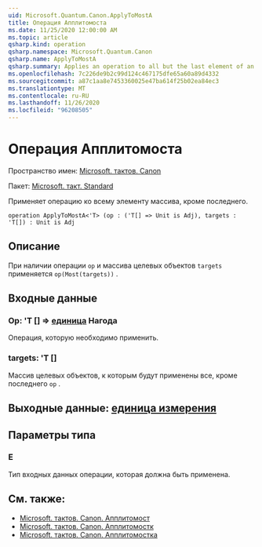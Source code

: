 ```yaml
---
uid: Microsoft.Quantum.Canon.ApplyToMostA
title: Операция Апплитомоста
ms.date: 11/25/2020 12:00:00 AM
ms.topic: article
qsharp.kind: operation
qsharp.namespace: Microsoft.Quantum.Canon
qsharp.name: ApplyToMostA
qsharp.summary: Applies an operation to all but the last element of an array.
ms.openlocfilehash: 7c226de9b2c99d124c467175dfe65a60a89d4332
ms.sourcegitcommit: a87c1aa8e7453360025e47ba614f25b02ea84ec3
ms.translationtype: MT
ms.contentlocale: ru-RU
ms.lasthandoff: 11/26/2020
ms.locfileid: "96208505"
---
```

# <a name="applytomosta-operation"></a>Операция Апплитомоста

Пространство имен: [Microsoft. тактов. Canon](xref:Microsoft.Quantum.Canon)

Пакет: [Microsoft. такт. Standard](https://nuget.org/packages/Microsoft.Quantum.Standard)


Применяет операцию ко всему элементу массива, кроме последнего.

```qsharp
operation ApplyToMostA<'T> (op : ('T[] => Unit is Adj), targets : 'T[]) : Unit is Adj
```


## <a name="description"></a>Описание

При наличии операции `op` и массива целевых объектов `targets` применяется `op(Most(targets))` .

## <a name="input"></a>Входные данные

### <a name="op--t--unit--is-adj"></a>Op: 'T [] => [единица](xref:microsoft.quantum.lang-ref.unit)  Нагода

Операция, которую необходимо применить.


### <a name="targets--t"></a>targets: 'T []

Массив целевых объектов, к которым будут применены все, кроме последнего `op` .



## <a name="output--unit"></a>Выходные данные: [единица измерения](xref:microsoft.quantum.lang-ref.unit)



## <a name="type-parameters"></a>Параметры типа

### <a name="t"></a>Е

Тип входных данных операции, которая должна быть применена.

## <a name="see-also"></a>См. также:

- [Microsoft. тактов. Canon. Апплитомост](xref:Microsoft.Quantum.Canon.ApplyToMost)
- [Microsoft. тактов. Canon. Апплитомостк](xref:Microsoft.Quantum.Canon.ApplyToMostC)
- [Microsoft. тактов. Canon. Апплитомостка](xref:Microsoft.Quantum.Canon.ApplyToMostCA)